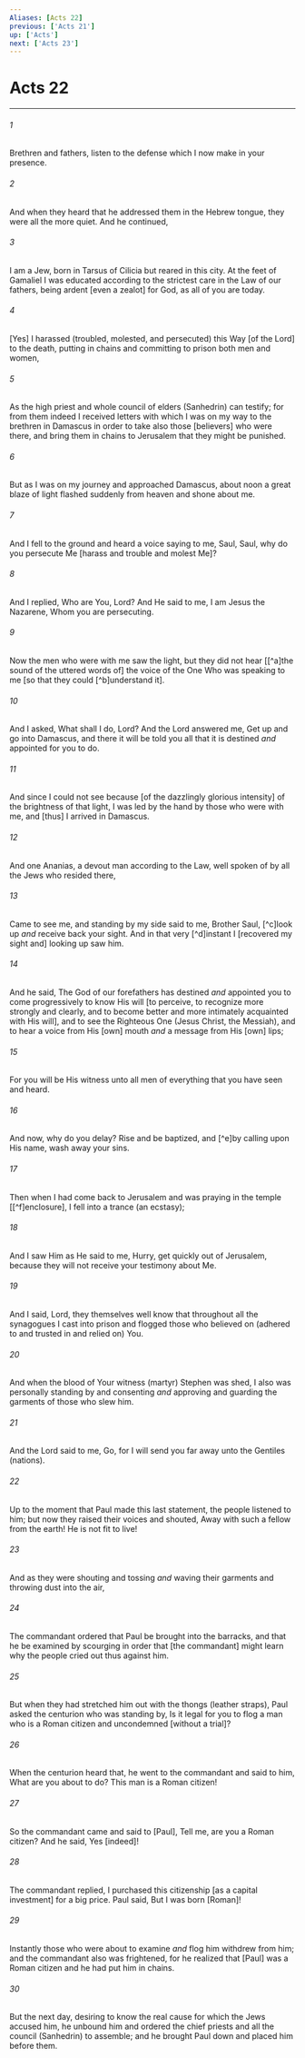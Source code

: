 ```yaml
---
Aliases: [Acts 22]
previous: ['Acts 21']
up: ['Acts']
next: ['Acts 23']
---
```

# Acts 22

***














###### 1 






Brethren and fathers, listen to the defense which I now make in your presence. 













###### 2 






And when they heard that he addressed them in the Hebrew tongue, they were all the more quiet. And he continued, 













###### 3 






I am a Jew, born in Tarsus of Cilicia but reared in this city. At the feet of Gamaliel I was educated according to the strictest care in the Law of our fathers, being ardent [even a zealot] for God, as all of you are today. 













###### 4 






[Yes] I harassed (troubled, molested, and persecuted) this Way [of the Lord] to the death, putting in chains and committing to prison both men and women, 













###### 5 






As the high priest and whole council of elders (Sanhedrin) can testify; for from them indeed I received letters with which I was on my way to the brethren in Damascus in order to take also those [believers] who were there, and bring them in chains to Jerusalem that they might be punished. 













###### 6 






But as I was on my journey and approached Damascus, about noon a great blaze of light flashed suddenly from heaven and shone about me. 













###### 7 






And I fell to the ground and heard a voice saying to me, Saul, Saul, why do you persecute Me [harass and trouble and molest Me]? 













###### 8 






And I replied, Who are You, Lord? And He said to me, I am Jesus the Nazarene, Whom you are persecuting. 













###### 9 






Now the men who were with me saw the light, but they did not hear [[^a]the sound of the uttered words of] the voice of the One Who was speaking to me [so that they could [^b]understand it]. 













###### 10 






And I asked, What shall I do, Lord? And the Lord answered me, Get up and go into Damascus, and there it will be told you all that it is destined _and_ appointed for you to do. 













###### 11 






And since I could not see because [of the dazzlingly glorious intensity] of the brightness of that light, I was led by the hand by those who were with me, and [thus] I arrived in Damascus. 













###### 12 






And one Ananias, a devout man according to the Law, well spoken of by all the Jews who resided there, 













###### 13 






Came to see me, and standing by my side said to me, Brother Saul, [^c]look up _and_ receive back your sight. And in that very [^d]instant I [recovered my sight and] looking up saw him. 













###### 14 






And he said, The God of our forefathers has destined _and_ appointed you to come progressively to know His will [to perceive, to recognize more strongly and clearly, and to become better and more intimately acquainted with His will], and to see the Righteous One (Jesus Christ, the Messiah), and to hear a voice from His [own] mouth _and_ a message from His [own] lips; 













###### 15 






For you will be His witness unto all men of everything that you have seen and heard. 













###### 16 






And now, why do you delay? Rise and be baptized, and [^e]by calling upon His name, wash away your sins. 













###### 17 






Then when I had come back to Jerusalem and was praying in the temple [[^f]enclosure], I fell into a trance (an ecstasy); 













###### 18 






And I saw Him as He said to me, Hurry, get quickly out of Jerusalem, because they will not receive your testimony about Me. 













###### 19 






And I said, Lord, they themselves well know that throughout all the synagogues I cast into prison and flogged those who believed on (adhered to and trusted in and relied on) You. 













###### 20 






And when the blood of Your witness (martyr) Stephen was shed, I also was personally standing by and consenting _and_ approving and guarding the garments of those who slew him. 













###### 21 






And the Lord said to me, Go, for I will send you far away unto the Gentiles (nations). 













###### 22 






Up to the moment that Paul made this last statement, the people listened to him; but now they raised their voices and shouted, Away with such a fellow from the earth! He is not fit to live! 













###### 23 






And as they were shouting and tossing _and_ waving their garments and throwing dust into the air, 













###### 24 






The commandant ordered that Paul be brought into the barracks, and that he be examined by scourging in order that [the commandant] might learn why the people cried out thus against him. 













###### 25 






But when they had stretched him out with the thongs (leather straps), Paul asked the centurion who was standing by, Is it legal for you to flog a man who is a Roman citizen and uncondemned [without a trial]? 













###### 26 






When the centurion heard that, he went to the commandant and said to him, What are you about to do? This man is a Roman citizen! 













###### 27 






So the commandant came and said to [Paul], Tell me, are you a Roman citizen? And he said, Yes [indeed]! 













###### 28 






The commandant replied, I purchased this citizenship [as a capital investment] for a big price. Paul said, But I was born [Roman]! 













###### 29 






Instantly those who were about to examine _and_ flog him withdrew from him; and the commandant also was frightened, for he realized that [Paul] was a Roman citizen and he had put him in chains. 













###### 30 






But the next day, desiring to know the real cause for which the Jews accused him, he unbound him and ordered the chief priests and all the council (Sanhedrin) to assemble; and he brought Paul down and placed him before them.
